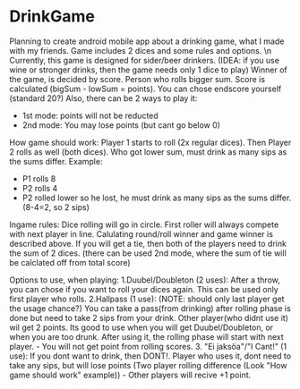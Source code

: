 # DrinkGame
Planning to create android mobile app about a drinking game, what I made with my friends. Game includes 2 dices and some rules and options. \n
Currently, this game is designed for sider/beer drinkers. (IDEA: if you use wine or stronger drinks, then the game needs only 1 dice to play)
Winner of the game, is decided by score. Person who rolls bigger sum. Score is calculated (bigSum - lowSum = points). You can chose endscore yourself (standard 20?)
Also, there can be 2 ways to play it:
 - 1st mode: points will not be reducted
 - 2nd mode: You may lose points (but cant go below 0)



How game should work:
Player 1 starts to roll (2x regular dices). Then Player 2 rolls as well (both dices). Who got lower sum, must drink as many sips as the sums differ. 
Example:
   - P1 rolls 8
   - P2 rolls 4
   - P2 rolled lower so he lost, he must drink as many sips as the sums differ. (8-4=2, so 2 sips)

Ingame rules:
Dice rolling will go in circle. First roller will always compete with next player in line. Calulating round/roll winner and game winner is described above.
If you will get a tie, then both of the players need to drink the sum of 2 dices. (there can be used 2nd mode, where the sum of tie will be calclated off from total score)

Options to use, when playing:
  1.Duubel/Doubleton (2 uses):
    After a throw, you can chose if you want to roll your dices again. This can be used only first player who rolls. 
  2.Hallpass (1 use): (NOTE: should only last player get the usage chance?)
    You can take a pass(from drinking) after rolling phase is done but need to take 2 sips from your drink. Other player(who didnt use it) wil get 2 points.
    Its good to use when you will get Duubel/Doubleton, or when you are too drunk. After using it, the rolling phase will start with next player.
       - You will not get point from rolling scores.
  3. "Ei jaksöa"/"I Cant!" (1 use):
     If you dont want to drink, then DONT!. Player who uses it, dont need to take any sips, but will lose points (Two player rolling difference (Look "How game should work" example))
        - Other players will recive +1 point.
        




